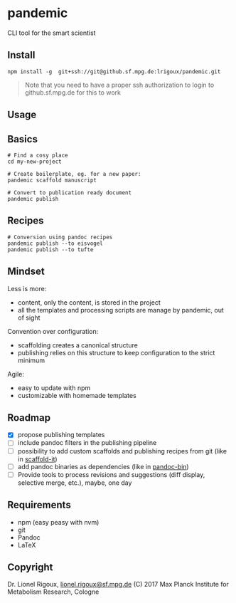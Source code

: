 # pandemic
CLI tool for the smart scientist

## Install
```
npm install -g  git+ssh://git@github.sf.mpg.de:lrigoux/pandemic.git
```

> Note that you need to have a proper ssh authorization to login to github.sf.mpg.de for this to work

## Usage

## Basics

```
# Find a cosy place
cd my-new-project

# Create boilerplate, eg. for a new paper:
pandemic scaffold manuscript

# Convert to publication ready document
pandemic publish
```

## Recipes

```
# Conversion using pandoc recipes
pandemic publish --to eisvogel
pandemic publish --to tufte
```

## Mindset

Less is more:
- content, only the content, is stored in the project
- all the templates and processing scripts are manage by pandemic, out of sight

Convention over configuration:
- scaffolding creates a canonical structure
- publishing relies on this structure to keep configuration to the strict minimum

Agile:
- easy to update with npm
- customizable with homemade templates


## Roadmap

- [x] propose publishing templates
- [ ] include pandoc filters in the publishing pipeline
- [ ] possibility to add custom scaffolds and publishing recipes from git (like in [scaffold-it](https://github.com/solid-stack/scaffold-it))
- [ ] add pandoc binaries as dependencies (like in [pandoc-bin](https://github.com/toshgoodson/pandoc-bin))
- [ ] Provide tools to process revisions and suggestions (diff display, selective merge, etc.), maybe, one day

## Requirements
- npm (easy peasy with nvm)
- git
- Pandoc
- LaTeX

## Copyright
Dr. Lionel Rigoux, lionel.rigoux@sf.mpg.de (C) 2017 Max Planck Institute for Metabolism Research, Cologne
